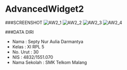 # AdvancedWidget2

###SCREENSHOT
![AW2_1](http://s11.postimg.org/igalmpmnn/AW2_1.png)
![AW2_2](http://s14.postimg.org/4l89qvak1/AW2_2.png)
![AW2_3](http://s21.postimg.org/xjktkygw7/AW2_3.png)
![AW2_4](http://s21.postimg.org/saavbdxgn/AW2_4.png)

###DATA DIRI
- Nama          : Septy Nur Aulia Darmantya
- Kelas         : XI RPL 5
- No. Urut      : 30
- NIS           : 4832/1551.070
- Nama Sekolah  : SMK Telkom Malang

